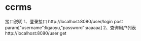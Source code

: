 # ccrms
接口说明
1、登录接口
    http://localhost:8080/user/login  post
    param["username":ligaoyu,"password":aaaaaa]
2、查询用户列表
    http://localhost:8080/user get